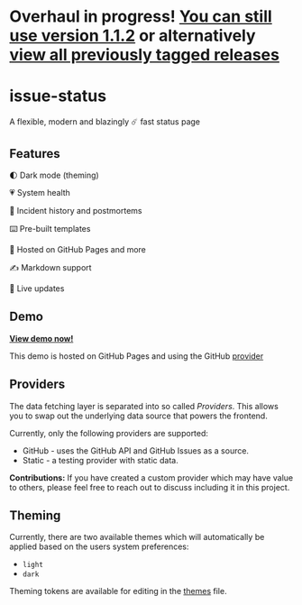 # Overhaul in progress! [You can still use version 1.1.2](https://github.com/tadhglewis/issue-status/tree/d8bc206c84f59be3feaca09a04467119895939de) or alternatively [view all previously tagged releases](https://github.com/tadhglewis/issue-status/releases)

# issue-status

A flexible, modern and blazingly ☄️ fast status page

## Features

🌓 Dark mode (theming)

💗 System health

📝 Incident history and postmortems

⌨️ Pre-built templates

🛜 Hosted on GitHub Pages and more

✍️ Markdown support

🔴 Live updates

## Demo

[**View demo now!**](https://tadhglewis.github.io/issue-status)

This demo is hosted on GitHub Pages and using the GitHub [provider](#providers)

## Providers

The data fetching layer is separated into so called _Providers_. This allows you to swap out the underlying data source that powers the frontend.

Currently, only the following providers are supported:

- GitHub - uses the GitHub API and GitHub Issues as a source.
- Static - a testing provider with static data.

**Contributions:** If you have created a custom provider which may have value to others, please feel free to reach out to discuss including it in this project.

## Theming

Currently, there are two available themes which will automatically be applied based on the users system preferences:

- `light`
- `dark`

Theming tokens are available for editing in the [themes](./src/app/themes.ts) file.
